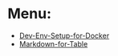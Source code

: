 # Menu:

* [Dev-Env-Setup-for-Docker](https://github.com/longchengong/notebook-miscellaneous/blob/master/dev-setup-docker.md)
* [Markdown-for-Table](https://github.com/longchengong/notebook-miscellaneous/blob/master/md-table.md)

